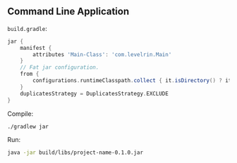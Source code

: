 ## Command Line Application

`build.gradle`:
```gradle
jar {
    manifest {
        attributes 'Main-Class': 'com.levelrin.Main'
    }
    // Fat jar configuration.
    from {
        configurations.runtimeClasspath.collect { it.isDirectory() ? it : zipTree(it) }
    }
    duplicatesStrategy = DuplicatesStrategy.EXCLUDE
}
```

Compile:
```sh
./gradlew jar
```

Run:
```sh
java -jar build/libs/project-name-0.1.0.jar
```
